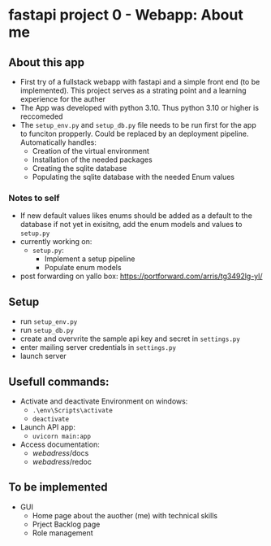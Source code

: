 # fastapi project 0 - Webapp: About me

## About this app
- First try of a fullstack webapp with fastapi and a simple front end (to be implemented). This project serves as a strating point and a learning experience for the auther
- The App was developed with python 3.10. Thus python 3.10 or higher is reccomeded
- The `setup_env.py` and `setup_db.py` file needs to be run first for the app to funciton propperly. Could be replaced by an deployment pipeline. Automatically handles:
    - Creation of the virtual environment
    - Installation of the needed packages
    - Creating the sqlite database
    - Populating the sqlite database with the needed Enum values

### Notes to self
- If new default values likes enums should be added as a default to the database if not yet in exisitng, add the enum models and values to `setup.py`
- currently working on:
    - `setup.py`:
        - Implement a setup pipeline
        - Populate enum models
- post forwarding on yallo box: https://portforward.com/arris/tg3492lg-yl/

## Setup
- run `setup_env.py`
- run `setup_db.py`
- create and overvrite the sample api key and secret in `settings.py`
- enter mailing server credentials in `settings.py`
- launch server

## Usefull commands:
- Activate and deactivate Environment on windows:
    - `.\env\Scripts\activate`
    - `deactivate`
- Launch API app:
    - `uvicorn main:app`
- Access documentation:
    - *webadress*/docs
    - *webadress*/redoc

## To be implemented
- GUI
    - Home page about the auother (me) with technical skills
    - Prject Backlog page
    - Role management
